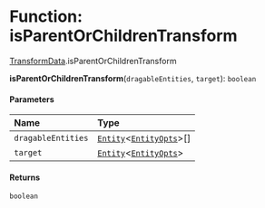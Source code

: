 # Function: isParentOrChildrenTransform

[TransformData](/auto-docs/free-layout-editor/modules/TransformData.md).isParentOrChildrenTransform

**isParentOrChildrenTransform**(`dragableEntities`, `target`): `boolean`

#### Parameters

| Name | Type |
| :------ | :------ |
| `dragableEntities` | [`Entity`](/auto-docs/free-layout-editor/classes/Entity-1.md)<[`EntityOpts`](/auto-docs/free-layout-editor/interfaces/EntityOpts.md)>\[] |
| `target` | [`Entity`](/auto-docs/free-layout-editor/classes/Entity-1.md)<[`EntityOpts`](/auto-docs/free-layout-editor/interfaces/EntityOpts.md)> |

#### Returns

`boolean`
